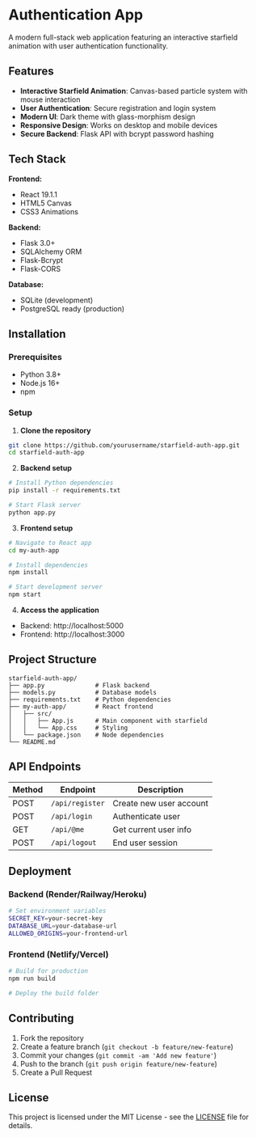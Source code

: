 # Authentication App

A modern full-stack web application featuring an interactive starfield animation with user authentication functionality.

## Features

- **Interactive Starfield Animation**: Canvas-based particle system with mouse interaction
- **User Authentication**: Secure registration and login system
- **Modern UI**: Dark theme with glass-morphism design
- **Responsive Design**: Works on desktop and mobile devices
- **Secure Backend**: Flask API with bcrypt password hashing

## Tech Stack

**Frontend:**
- React 19.1.1
- HTML5 Canvas
- CSS3 Animations

**Backend:**
- Flask 3.0+
- SQLAlchemy ORM
- Flask-Bcrypt
- Flask-CORS

**Database:**
- SQLite (development)
- PostgreSQL ready (production)

## Installation

### Prerequisites
- Python 3.8+
- Node.js 16+
- npm

### Setup

1. **Clone the repository**
```bash
git clone https://github.com/yourusername/starfield-auth-app.git
cd starfield-auth-app
```

2. **Backend setup**
```bash
# Install Python dependencies
pip install -r requirements.txt

# Start Flask server
python app.py
```

3. **Frontend setup**
```bash
# Navigate to React app
cd my-auth-app

# Install dependencies
npm install

# Start development server
npm start
```

4. **Access the application**
- Backend: http://localhost:5000
- Frontend: http://localhost:3000

## Project Structure

```
starfield-auth-app/
├── app.py              # Flask backend
├── models.py           # Database models
├── requirements.txt    # Python dependencies
├── my-auth-app/        # React frontend
│   ├── src/
│   │   ├── App.js      # Main component with starfield
│   │   └── App.css     # Styling
│   └── package.json    # Node dependencies
└── README.md
```

## API Endpoints

| Method | Endpoint | Description |
|--------|----------|-------------|
| POST | `/api/register` | Create new user account |
| POST | `/api/login` | Authenticate user |
| GET | `/api/@me` | Get current user info |
| POST | `/api/logout` | End user session |

## Deployment

### Backend (Render/Railway/Heroku)
```bash
# Set environment variables
SECRET_KEY=your-secret-key
DATABASE_URL=your-database-url
ALLOWED_ORIGINS=your-frontend-url
```

### Frontend (Netlify/Vercel)
```bash
# Build for production
npm run build

# Deploy the build folder
```

## Contributing

1. Fork the repository
2. Create a feature branch (`git checkout -b feature/new-feature`)
3. Commit your changes (`git commit -am 'Add new feature'`)
4. Push to the branch (`git push origin feature/new-feature`)
5. Create a Pull Request

## License

This project is licensed under the MIT License - see the [LICENSE](LICENSE) file for details.
